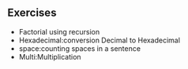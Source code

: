 ## Exercises
* Factorial using recursion
* Hexadecimal:conversion Decimal to Hexadecimal
* space:counting spaces in a sentence
* Multi:Multiplication
